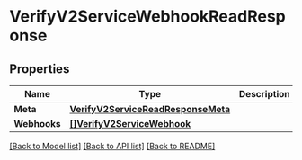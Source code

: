 # VerifyV2ServiceWebhookReadResponse

## Properties

Name | Type | Description | Notes
------------ | ------------- | ------------- | -------------
**Meta** | [**VerifyV2ServiceReadResponseMeta**](verify_v2_serviceReadResponse_meta.md) |  | [optional] 
**Webhooks** | [**[]VerifyV2ServiceWebhook**](verify.v2.service.webhook.md) |  | [optional] 

[[Back to Model list]](../README.md#documentation-for-models) [[Back to API list]](../README.md#documentation-for-api-endpoints) [[Back to README]](../README.md)


